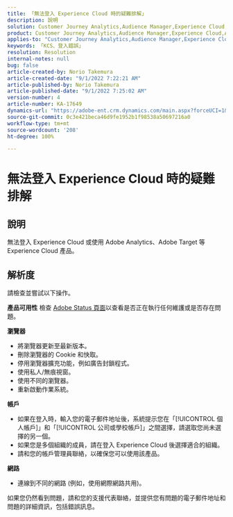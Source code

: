 ```yaml
---
title: 「無法登入 Experience Cloud 時的疑難排解」
description: 說明
solution: Customer Journey Analytics,Audience Manager,Experience Cloud,Analytics,Target
product: Customer Journey Analytics,Audience Manager,Experience Cloud,Analytics,Target
applies-to: "Customer Journey Analytics,Audience Manager,Experience Cloud,Analytics,Target"
keywords: 「KCS、登入錯誤」
resolution: Resolution
internal-notes: null
bug: false
article-created-by: Norio Takemura
article-created-date: "9/1/2022 7:22:21 AM"
article-published-by: Norio Takemura
article-published-date: "9/1/2022 7:25:02 AM"
version-number: 4
article-number: KA-17649
dynamics-url: "https://adobe-ent.crm.dynamics.com/main.aspx?forceUCI=1&pagetype=entityrecord&etn=knowledgearticle&id=7d1491cd-c629-ed11-9db1-002248086d3d"
source-git-commit: 0c3e421beca46d9fe1952b1f98538a50697216a0
workflow-type: tm+mt
source-wordcount: '208'
ht-degree: 100%

---
```


# 無法登入 Experience Cloud 時的疑難排解

## 說明

無法登入 Experience Cloud 或使用 Adobe Analytics、Adobe Target 等 Experience Cloud 產品。

## 解析度


請檢查並嘗試以下操作。

<b>產品可用性</b>
檢查 [Adobe Status 頁面](https://status.adobe.com)以查看是否正在執行任何維護或是否存在問題。

<b>瀏覽器</b>

- 將瀏覽器更新至最新版本。
- 刪除瀏覽器的 Cookie 和快取。
- 停用瀏覽器擴充功能，例如廣告封鎖程式。
- 使用私人/無痕視窗。
- 使用不同的瀏覽器。
- 重新啟動作業系統。


<b>帳戶</b>

- 如果在登入時，輸入您的電子郵件地址後，系統提示您在「[!UICONTROL 個人帳戶]」和「[!UICONTROL 公司或學校帳戶]」之間選擇，請選取您尚未選擇的另一個。
- 如果您是多個組織的成員，請在登入 Experience Cloud 後選擇適合的組織。
- 請和您的帳戶管理員聯絡，以確保您可以使用該產品。


<b>網路</b>

- 連線到不同的網路 (例如，使用網際網路共用)。


如果您仍然看到問題，請和您的支援代表聯絡，並提供您有問題的電子郵件地址和問題的詳細資訊，包括錯誤訊息。
